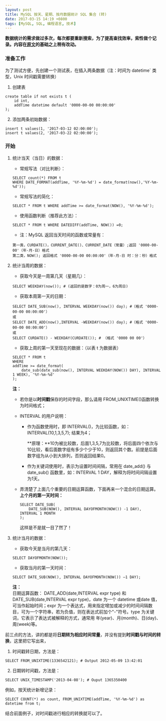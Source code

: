 ```yaml
---
layout: post
title: MySQL 按天、星期、按月数据统计 SQL 集合 (转)
date: 2017-03-15 14:19 +0800
tags: [MySQL, SQL, 编程语言, 技术]
---
```


**数据统计的需求做过多次，每次都要重新搜索，为了提高查找效率，索性做个记录。内容在[原文](http://blog.unvs.cn/archives/mysql-time-date-sql.html)的基础之上稍有改动。**

### 准备工作
为了测试方便，先创建一个测试表，在插入两条数据（注：时间为 datetime` 类型，Unix 时间戳需要转换）

1. 创建表
```
create table if not exists t (
    id int,
    addTime datetime default '0000-00-00 00:00:00'
);
```

2. 添加两条初始数据：
```
insert t values(1, '2017-03-12 02:00:00');
insert t values(2, '2017-03-22 02:00:00');
```

### 开始
1. 统计当天（当日）的数据：

    + 常规写法（对比判断）：
    ```
    SELECT count(*) FROM t
    WHERE DATE_FORMAT(addTime, '%Y-%m-%d') = date_format(now(),'%Y-%m-%d'));
    ```
    + 常规写法的简化：
    ```
    SELECT * FROM t WHERE addTime >= date_format(NOW(), '%Y-%m-%d');
    ```
    + 使用函数判断（推荐此方法）：
    ```
    SELECT * FROM t WHERE DATEDIFF(addTime, NOW()) =0;
    ```
    
    + 注：MySQL 返回当天时间的函数或常量有：
    ```
    第一类，CURDATE()，CURRENT_DATE()、CURRENT_DATE（常量）;返回 '0000-00-00'（年-月-日）格式
    第二类，NOW(); 返回格式 '0000-00-00 00:00:00'（年-月-日 时：分：秒）格式
    ```

2. 统计当周的数据：
    + 获取今天是一周第几天（星期几）：
    ```
    SELECT WEEKDAY(now()); # (返回的是数字：0为周一，6为周日)
    ``` 
    
    + 获取本周第一天的日期：
    ```
    SELECT DATE_SUB(now(), INTERVAL WEEKDAY(now()) day); #（格式 '0000-00-00 00:00:00'）
    或
    SELECT DATE_ADD(now(),INTERVAL -WEEKDAY(now()) day); #（格式 '0000-00-00 00:00:00'）
    或
    SELECT CURDATE() - WEEKDAY(CURDATE()); # （格式 '0000 00 00'）
    ```
    
    + 获取上周的第一天至现在的数据：（以表 t 为数据表）
    ```
    SELECT * FROM t 
    WHERE 
    addTime >= date_format(
        date_sub(date_sub(now(), INTERVAL WEEKDAY(NOW()) DAY), INTERVAL 1 WEEK), '%Y-%m-%d'
    );
    ```

    **注：**
    + 若你是以**时间戳**保存的时间字段，那么请用 FROM_UNIXTIME()函数转换为时间格式；
    + INTERVAL 的用户说明：

        - 作为函数使用时，即 INTERVAL()，为比较函数，如：INTERVAL(10,1,3,5,7); 结果为4；

            **原理：**10为被比较数，后面1,3,5,7为比较数，将后面四个依次与10比较，看后面数字组有多少个少于10，则返回其个数。前提是后面数字组为从小到大排列，否则返回结果0。
        
        - 作为关键词使用时，表示为设置时间间隔，常用在 date_add() 与 date_sub() 函数里，如：INTERVAL 1 DAY，解释为将时间间隔设置为1天。


    + 弄清楚了上面几个重要的日期运算函数，下面再来一个混合的日期运算。
        **上个月的第一天时间：**
        ```
        SELECT DATE_SUB(
            DATE_SUB(NOW(), INTERVAL DAYOFMONTH(NOW()) -1 DAY), INTERVAL 1 MONTH
        );
        ```
        这样是不是就一目了然了！

3. 统计当月的数据：
    + 获取今天是当月的第几天：
    ```
    SELECT DAYOFMONTH(NOW());
    ```
    + 获取当月的第一天时间：
    ```
    SELECT DATE_SUB(NOW(), INTERVAL DAYOFMONTH(NOW()) –1 DAY);
    ```

    **注：**   
    日期运算函数：
    DATE_ADD(date,INTERVAL expr type) 和 DATE_SUB(date,INTERVAL expr type)，date 为一个 datetime 或date 值，可当作起始时间；expr 为一个表达式，用来指定增加或减少的时间间隔数目，可为一个字符串，若为负值，则在表达式前加个"-"符号。type 为关键词，它表示了表达式被解释的方式，通常用 年(year)、月(month)、日(day)、周(week)等。

>
前三点的方法，讲的都是将**日期转为相应时间常量**，并没有提到**时间戳与时间的转换**，这里把它写出来，
1. 时间戳转日期，方法是：
```
SELECT FROM_UNIXTIME(1336542121); # Output 2012-05-09 13:42:01
```
2. 日期转时间戳，方法是：
```
SELECT UNIX_TIMESTAMP('2013-04-08'); # Ouput 1365350400
```
例如，按天统计新增记录：
```
SELECT COUNT(*) as count, FROM_UNIXTIME(addTime, '%Y-%m-%d') as datetime from t;
```
结合前面例子，对时间戳进行相应的转换就可以了。
